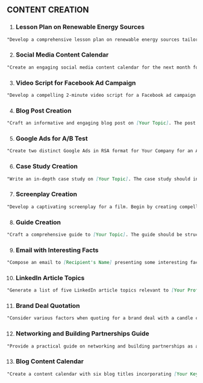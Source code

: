 ## CONTENT CREATION

1.  ### Lesson Plan on Renewable Energy Sources

```markdown
"Develop a comprehensive lesson plan on renewable energy sources tailored for high school students. The lesson plan should include learning objectives, teaching methods, activities, and assessments to ensure students grasp the material effectively."
```

2.  ### Social Media Content Calendar

```markdown
"Create an engaging social media content calendar for the next month for [Your Company/Product] focused on [Your Topic]. The calendar should include post dates, themes, captions, and hashtags. Remember to vary the content types to keep the audience engaged."
```

3.  ### Video Script for Facebook Ad Campaign

```markdown
"Develop a compelling 2-minute video script for a Facebook ad campaign promoting our new service, [Describe Service]. The script should highlight the benefits of the service, include a strong call to action, and be formatted to maximize viewer engagement."
```

4.  ### Blog Post Creation

```markdown
"Craft an informative and engaging blog post on [Your Topic]. The post should be structured with an introduction, body, and conclusion, and include SEO-friendly keywords and a compelling call to action."
```

5.  ### Google Ads for A/B Test

```markdown
"Create two distinct Google Ads in RSA format for Your Company for an A/B test. Provide a rationale for your ad choices, explaining why you believe they would make a good test."
```

6.  ### Case Study Creation

```markdown
"Write an in-depth case study on [Your Topic]. The case study should include the problem, solution, and results, and be supported with relevant data and visuals."
```

7.  ### Screenplay Creation

```markdown
"Develop a captivating screenplay for a film. Begin by creating compelling characters and setting the plot. Once the characters are established, weave a thrilling narrative full of unexpected events to keep audiences engaged until the end."
```

8.  ### Guide Creation

```markdown
"Craft a comprehensive guide to [Your Topic]. The guide should be structured logically, cover all relevant aspects of the topic, and provide actionable tips and advice."
```

9.  ### Email with Interesting Facts

```markdown
"Compose an email to [Recipient's Name] presenting some interesting facts about [Your Topic] in a [Your Theme] manner. The email should be engaging and informative, encouraging further discussion or action."
```

10. ### LinkedIn Article Topics

```markdown
"Generate a list of five LinkedIn article topics relevant to [Your Profession/Topic]. The topics should be engaging, thought-provoking, and aligned with your professional interests and expertise."
```

11. ### Brand Deal Quotation

```markdown
"Consider various factors when quoting for a brand deal with a candle company. Discuss the scope, your follower count, and industry standards. Provide a ballpark range for your charge considering these factors."
```

12. ### Networking and Building Partnerships Guide

```markdown
"Provide a practical guide on networking and building partnerships as a small business owner. The guide should include tips on finding networking opportunities, making a good first impression, and maintaining professional relationships."
```

13. ### Blog Content Calendar

```markdown
"Create a content calendar with six blog titles incorporating [Your Keyword]. Assign suitable publishing dates for each guide spread across May 2023, ensuring a balanced content distribution."
```
